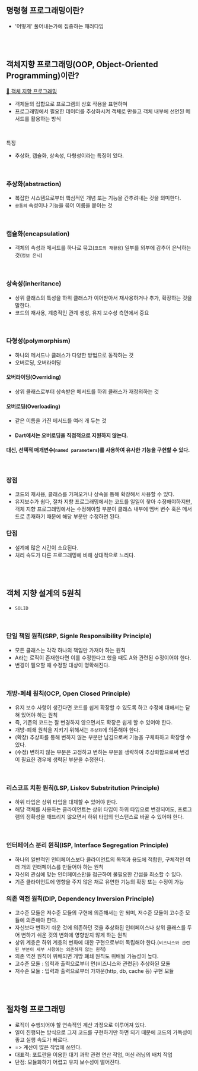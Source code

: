 ## 명령형 프로그래밍이란?
* '어떻게' 풀어내는가에 집중하는 패러다임

<br></br>

## 객체지향 프로그래밍(OOP, Object-Oriented Programming)이란?

[🔗 객체 지향 프로그래밍](https://jeong-pro.tistory.com/95)

* 객체들의 집합으로 프로그램의 상호 작용을 표현하며
* 프로그래밍에서 필요한 데이터를 추상화시켜 객체로 만들고 객체 내부에 선언된 메서드를 활용하는 방식

<br>

특징
* 추상화, 캡슐화, 상속성, 다형성이라는 특징이 있다.

<br>

### 추상화(abstraction)
* 복잡한 시스템으로부터 핵심적인 개념 또는 기능을 간추려내는 것을 의미한다.
* `공통의` 속성이나 기능을 묶어 이름을 붙이는 것

<br>

### 캡슐화(encapsulation)
* 객체의 속성과 메서드를 하나로 묶고(`코드의 재활용`) 일부를 외부에 감추어 은닉하는 것(`정보 은닉`)

<br>

### 상속성(inheritance)
* 상위 클래스의 특성을 하위 클래스가 이어받아서 재사용하거나 추가, 확장하는 것을 말한다.
* 코드의 재사용, 계층적인 관계 생성, 유지 보수성 측면에서 중요

<br>

### 다형성(polymorphism)
* 하나의 메서드나 클래스가 다양한 방법으로 동작하는 것
* 오버로딩, 오버라이딩

#### 오버라이딩(Overriding)
* 상위 클래스로부터 상속받은 메서드를 하위 클래스가 재정의하는 것

#### 오버로딩(Overloading)
* 같은 이름을 가진 메서드를 여러 개 두는 것
* #### Dart에서는 오버로딩을 직접적으로 지원하지 않는다.
#### 대신, 선택적 매개변수(`named parameters`)를 사용하여 유사한 기능을 구현할 수 있다.


<br>

### 장점
* 코드의 재사용, 클래스를 가져오거나 상속을 통해 확장해서 사용할 수 있다.
* 유지보수가 쉽다, 절차 지향 프로그래밍에서는 코드를 일일이 찾아 수정해야하지만, 객체 지향 프로그래밍에서는 수정해야할 부분이 클래스 내부에 멤버 변수 혹은 메서드로 존재하기 때문에 해당 부분만 수정하면 된다.

### 단점
* 설계에 많은 시간이 소요된다.
* 처리 속도가 다른 프로그래밍에 비해 상대적으로 느리다.

<br></br>

## 객체 지향 설계의 5원칙
* `SOLID`

<br>

### 단일 책임 원칙(SRP, Signle Responsibility Principle)
* 모든 클래스는 각각 하나의 책임만 가져야 하는 원칙
* A라는 로직이 존재한다면 이를 수정한다고 했을 때도 A와 관련된 수정이어야 한다.
* 변경이 필요할 때 수정할 대상이 명확해진다.

<br>

### 개방-폐쇄 원칙(OCP, Open Closed Principle)
* 유지 보수 사항이 생긴다면 코드를 쉽게 확장할 수 있도록 하고 수정에 대해서는 닫혀 있어야 하는 원칙
* 즉, 기존의 코드는 잘 변경하지 않으면서도 확장은 쉽게 할 수 있어야 한다.
* 개방-폐쇄 원칙을 지키기 위해서는 `추상화`에 의존해야 한다.
* (확장) 추상화를 통해 변하지 않는 부분만 남김으로써 기능을 구체화하고 확장할 수 있다.
* (수정) 변하지 않는 부분은 고정하고 변하는 부분을 생략하여 추상화함으로써 변경이 필요한 경우에 생략된 부분을 수정한다.

<br>

### 리스코프 치환 원칙(LSP, Liskov Substritution Principle)
* 하위 타입은 상위 타입을 대체할 수 있어야 한다.
* 해당 객체를 사용하는 클라이언트는 상위 타입이 하위 타입으로 변경되어도, 프로그램의 정확성을 깨뜨리지 않으면서 하위 타입의 인스턴스로 바꿀 수 있어야 한다.

<br>

### 인터페이스 분리 원칙(ISP, Interface Segregation Principle)
* 하나의 일반적인 인터페이스보다 클라이언트의 목적과 용도에 적합한, 구체적인 여러 개의 인터페이스를 만들어야 하는 원칙
* 자신의 관심에 맞는 인터페이스만을 접근하여 불필요한 간섭을 최소할 수 있다.
* 기존 클라이언트에 영향을 주지 않은 채로 유연한 기능의 확장 또는 수정이 가능



### 의존 역전 원칙(DIP, Dependency Inversion Principle)
* 고수준 모듈은 저수준 모듈의 구현에 의존해서는 안 되며, 저수준 모듈이 고수준 모듈에 의존해야 한다.
* 자신보다 변하기 쉬운 것에 의존하던 것을 추상화된 인터페이스나 상위 클래스를 두어 변하기 쉬운 것의 변화에 영향받지 않게 하는 원칙
* 상위 계층은 하위 계층의 변화에 대한 구현으로부터 독립해야 한다.(`비즈니스와 관련된 부분이 세부 사항에는 의존하지 않는 원칙`)
* 의존 역전 원칙이 위배되면 개방 폐쇄 원칙도 위배될 가능성이 높다.
* 고수준 모듈 : 입력과 출력으로부터 먼(비즈니스와 관련된) 추상화된 모듈
* 저수준 모듈 : 입력과 출력으로부터 가까운(http, db, cache 등) 구현 모듈

<br></br>

## 절차형 프로그래밍
* 로직이 수행되어야 할 연속적인 계산 과정으로 이루어져 있다.
* 일이 진행되는 방식으로 그저 코드를 구현하기만 하면 되기 때문에 코드의 가독성이 좋고 실행 속도가 빠르다.
* => 계산이 많은 작업에 쓰인다.
* 대표적: 포트란을 이용한 대기 과학 관련 연산 작업, 머신 러닝의 배치 작업
* 단점: 모듈화하기 어렵고 유지 보수성이 떨어진다.
